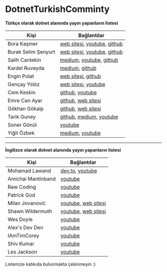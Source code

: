 # DotnetTurkishComminty
**Türkçe olarak dotnet alanında yayın yapanların listesi**

|Kişi |Bağlantılar |
|--|--|
|Bora Kaşmer | [web sitesi](https://www.borakasmer.com/), [youtube](https://www.youtube.com/@borakasmer), [github](https://github.com/borakasmer) |
|Burak Selim Şenyurt | [web sitesi](https://www.buraksenyurt.com/), [youtube](https://www.youtube.com/@burakselimsenyurt), [github](https://github.com/buraksenyurt) |
|Salih Cantekin | [medium](https://salihcantekin.medium.com/), [youtube](https://www.youtube.com/c/TechBuddyTR), [github](https://github.com/salihcantekin) |
|Kardel Ruveyda | [medium](http://www.medium.com/@ruveydakardelcetin), [github](https://github.com/KardelRuveyda) |
|Engin Polat | [web sitesi](https://enginpolat.com/), [github](https://github.com/polatengin) |
|Gençay Yıldız | [web sitesi](https://www.gencayyildiz.com/blog/), [youtube](https://www.youtube.com/@GencayYildiz) |
|Cem Keskin | [github](https://github.com/cemkeskin12), [youtube](https://www.youtube.com/@cemkeskinn) |
|Emre Can Ayar | [github](https://github.com/emrecanayar), [web sitesi](https://emrecanayar.com/) |
|Gökhan Gökalp | [github](https://github.com/GokGokalp), [web sitesi](http://www.gokhan-gokalp.com/) |
|Tarik Guney | [github](https://github.com/tarikguney), [medium](https://atarikguney.medium.com/), [youtube](https://www.youtube.com/@TarikGuney/) |
|Soner Gönül | [youtube](https://www.youtube.com/@SonerGonul) |
|Yiğit Özbek | [medium](https://medium.com/@yigitozbek), [youtube](https://www.youtube.com/@yigitozbek) |

----------------------------------------------------------
**İngilizce olarak dotnet alanında yayın yapanların listesi**

|Kişi |Bağlantılar |
|--|--|
|Mohamad Lawand | [dev.to](https://dev.to/moe23), [youtube](https://www.youtube.com/@MohamadLawand) |
|Amichai Mantinband | [youtube](https://www.youtube.com/@amantinband) |
|Raw Coding | [youtube](https://www.youtube.com/@RawCoding) |
|Patrick God | [youtube](https://www.youtube.com/@PatrickGod) |
|Milan Jovanović | [youtube](https://www.youtube.com/@MilanJovanovicTech), [web sitesi](https://www.milanjovanovic.tech/blog) |
|Shawn Wildermuth | [youtube](https://www.youtube.com/@swildermuth), [web sitesi](https://www.milanjovanovic.tech/blog) |
|Wes Doyle | [youtube](https://www.youtube.com/@WesDoyle) |
|Alex's Dev Den | [youtube](https://www.youtube.com/@alexdevden/) |
|IAmTimCorey | [youtube](https://www.youtube.com/@IAmTimCorey) |
|Shiv Kumar | [youtube](https://www.youtube.com/@Matlus) |
|Les Jackson | [youtube](https://www.youtube.com/@binarythistle) |

Listemize katıkıda bulunmakta çekinmeyin :)
